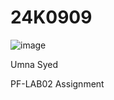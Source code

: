 # 24K0909
![image](https://github.com/user-attachments/assets/da3bd4d5-51a6-4a45-a5fc-5bdaffae7761)


Umna Syed

PF-LAB02 Assignment

